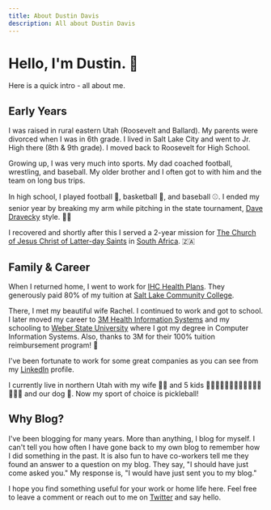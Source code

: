 ```yaml
---
title: About Dustin Davis
description: All about Dustin Davis
---
```


# Hello, I'm Dustin. 👋

Here is a quick intro - all about me.

## Early Years

I was raised in rural eastern Utah (Roosevelt and Ballard). My parents were
divorced when I was in 6th grade. I lived in Salt Lake City and went to Jr. High
there (8th & 9th grade). I moved back to Roosevelt for High School.

Growing up, I was very much into sports. My dad coached football, wrestling, and
baseball. My older brother and I often got to with him and the team on long bus
trips.

In high school, I played football 🏈, basketball 🏀, and baseball ⚾️. I ended
my senior year by breaking my arm while pitching in the state tournament,
[Dave Dravecky](https://www.youtube.com/watch?v=EzLtowZNrmE) style. 😬💔

I recovered and shortly after this I served a 2-year mission for
[The Church of Jesus Christ of Latter-day Saints](https://churchofjesuschrist.org)
in [South Africa](https://en.wikipedia.org/wiki/South_Africa). 🇿🇦

## Family & Career

When I returned home, I went to work for
[IHC Health Plans](https://selecthealth.org/). They generously paid 80% of my
tuition at [Salt Lake Community College](http://www.slcc.edu/).

There, I met my beautiful wife Rachel. I continued to work and got to school. I
later moved my career to
[3M Health Information Systems](https://www.3m.com/3M/en_US/health-information-systems-us/?utm_term=hcbg-his-na-en_us-ba-hisbrand-cpc-google-na-learn-v2-ne20-na&s_kwcid=AL!6248!3!447690737891!e!!g!!3m%20his)
and my schooling to [Weber State University](https://www.weber.edu/) where I got
my degree in Computer Information Systems. Also, thanks to 3M for their 100%
tuition reimbursement program! 💯

I've been fortunate to work for some great companies as you can see from my
[LinkedIn](https://www.linkedin.com/in/dustindavis/) profile.

I currently live in northern Utah with my wife 👧🏻 and 5 kids 🙎🏼‍♀️🙍🏼‍♂️🙍🏻‍♂️🙍🏼‍♂️🙍🏻‍♂️ and our
dog 🐶. Now my sport of choice is pickleball!

## Why Blog?

I've been blogging for many years. More than anything, I blog for myself. I
can't tell you how often I have gone back to my own blog to remember how I did
something in the past. It is also fun to have co-workers tell me they found an
answer to a question on my blog. They say, "I should have just come asked you."
My response is, "I would have just sent you to my blog."

I hope you find something useful for your work or home life here. Feel free to
leave a comment or reach out to me on
[Twitter](https://twitter.com/dustindavis/) and say hello.
